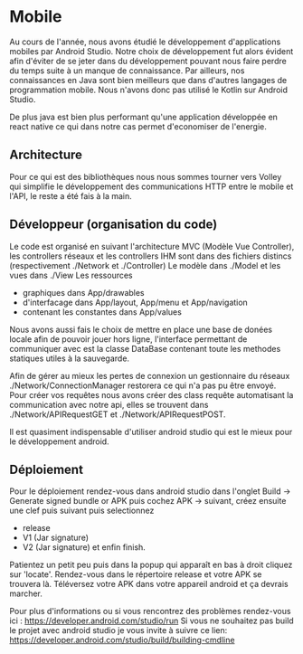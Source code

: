 # Mobile

Au cours de l'année, nous avons étudié le développement d'applications mobiles par Android Studio. Notre choix de développement fut alors évident afin d'éviter de se jeter dans du développement pouvant nous faire perdre du temps suite à un manque de connaissance. Par ailleurs, nos connaissances en Java sont bien meilleurs que dans d'autres langages de programmation mobile. Nous n'avons donc pas utilisé le Kotlin sur Android Studio. 

De plus java est bien plus performant qu'une application développée en react native ce qui dans notre cas permet d'economiser de l'energie.

## Architecture


Pour ce qui est des bibliothèques nous nous sommes tourner vers Volley qui simplifie le développement des communications HTTP entre le mobile et l'API,
le reste a été fais à la main.


## Développeur (organisation du code)

Le code est organisé en suivant l'architecture MVC (Modèle Vue Controller), les controllers réseaux et les controllers IHM sont dans des fichiers distincs (respectivement ./Network  et ./Controller)
Le modèle dans ./Model et les vues dans ./View
Les ressources 
- graphiques dans App/drawables
- d'interfacage dans App/layout, App/menu et App/navigation
- contenant les constantes dans App/values


Nous avons aussi fais le choix de mettre en place une base de donées locale afin de pouvoir jouer hors ligne, l'interface
permettant de communiquer avec est la classe DataBase contenant toute les methodes statiques utiles à la sauvegarde.

Afin de gérer au mieux les pertes de connexion un gestionnaire du réseaux ./Network/ConnectionManager restorera ce qui n'a pas pu être envoyé.
Pour créer vos requêtes nous avons créer des class requête automatisant la communication avec notre api, elles se trouvent dans 
./Network/APIRequestGET et ./Network/APIRequestPOST.

Il est quasiment indispensable d'utiliser android studio qui est le mieux pour le développement android.


## Déploiement

Pour le déploiement rendez-vous dans android studio dans l'onglet Build -> Generate signed bundle or APK 
puis cochez APK -> suivant, créez ensuite une clef puis suivant puis selectionnez 
- release 
- V1 (Jar signature)
- V2 (Jar signature)
et enfin finish.

Patientez un petit peu puis dans la popup qui apparaît en bas à droit cliquez sur 'locate'.
Rendez-vous dans le répertoire release et votre APK se trouvera là.
Téléversez votre APK dans votre appareil android et ça devrais marcher.

Pour plus d'informations ou si vous rencontrez des problèmes rendez-vous ici : 
https://developer.android.com/studio/run
Si vous ne souhaitez pas build le projet avec android studio je vous invite à suivre ce lien:
https://developer.android.com/studio/build/building-cmdline

